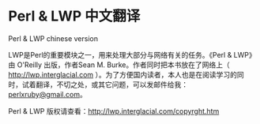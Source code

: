 Perl & LWP 中文翻译
=======

Perl &amp; LWP chinese version

LWP是Perl的重要模块之一，用来处理大部分与网络有关的任务。《Perl & LWP》由 O'Reilly 出版，作者Sean M. Burke。作者同时把本书放在了网络上（ http://lwp.interglacial.com ）。为了方便国内读者，本人也是在阅读学习的同时，试着翻译，不切之处，或其它问题，可以发邮件给我：perlxruby@gmail.com。

Perl & LWP 版权请查看：http://lwp.interglacial.com/copyrght.htm